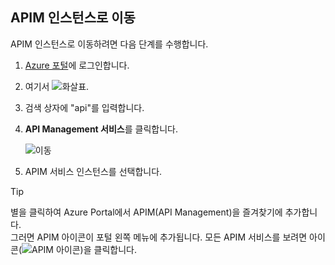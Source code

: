 ## <a name="navigate-to-your-apim-instance"></a>APIM 인스턴스로 이동

APIM 인스턴스로 이동하려면 다음 단계를 수행합니다.

1. [Azure 포털](https://portal.azure.com)에 로그인합니다. 
2. 여기서 ![화살표](./media/api-management-navigate-to-instance/arrow.png).
3. 검색 상자에 "api"를 입력합니다.
4. **API Management 서비스**를 클릭합니다.

    ![이동](./media/api-management-navigate-to-instance/navigate-to-api-management-services.png)

5. APIM 서비스 인스턴스를 선택합니다.

>[!TIP]
>별을 클릭하여 Azure Portal에서 APIM(API Management)을 즐겨찾기에 추가합니다. <br/>그러면 APIM 아이콘이 포털 왼쪽 메뉴에 추가됩니다. 모든 APIM 서비스를 보려면 아이콘(![APIM 아이콘](./media/api-management-navigate-to-instance/apim-icon.png))을 클릭합니다.
 


